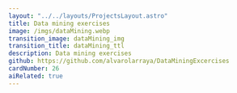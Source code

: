 ```yaml
---
layout: "../../layouts/ProjectsLayout.astro"
title: Data mining exercises
image: /imgs/dataMining.webp
transition_image: dataMining_img
transition_title: dataMining_ttl
description: Data mining exercises
github: https://github.com/alvarolarraya/DataMiningExcercises
cardNumber: 26
aiRelated: true
---
```


